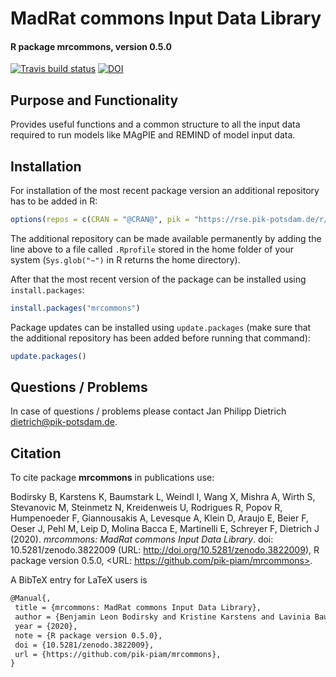 # MadRat commons Input Data Library
#### R package **mrcommons**, version **0.5.0**
[![Travis build status](https://travis-ci.com/pik-piam/mrcommons.svg?branch=master)](https://travis-ci.com/pik-piam/mrcommons) [![DOI](https://zenodo.org/badge/DOI/10.5281/zenodo.3822009.svg)](https://doi.org/10.5281/zenodo.3822009)

## Purpose and Functionality

Provides useful functions and a common structure to all the input data required to run models like MAgPIE and REMIND
    of model input data.


## Installation

For installation of the most recent package version an additional repository has to be added in R:

```r
options(repos = c(CRAN = "@CRAN@", pik = "https://rse.pik-potsdam.de/r/packages"))
```
The additional repository can be made available permanently by adding the line above to a file called `.Rprofile` stored in the home folder of your system (`Sys.glob("~")` in R returns the home directory).

After that the most recent version of the package can be installed using `install.packages`:

```r 
install.packages("mrcommons")
```

Package updates can be installed using `update.packages` (make sure that the additional repository has been added before running that command):

```r 
update.packages()
```

## Questions / Problems

In case of questions / problems please contact Jan Philipp Dietrich <dietrich@pik-potsdam.de>.

## Citation

To cite package **mrcommons** in publications use:

Bodirsky B, Karstens K, Baumstark L, Weindl I, Wang X, Mishra A, Wirth S, Stevanovic M, Steinmetz N,
Kreidenweis U, Rodrigues R, Popov R, Humpenoeder F, Giannousakis A, Levesque A, Klein D, Araujo E,
Beier F, Oeser J, Pehl M, Leip D, Molina Bacca E, Martinelli E, Schreyer F, Dietrich J (2020).
_mrcommons: MadRat commons Input Data Library_. doi: 10.5281/zenodo.3822009 (URL:
http://doi.org/10.5281/zenodo.3822009), R package version 0.5.0, <URL:
https://github.com/pik-piam/mrcommons>.

A BibTeX entry for LaTeX users is

 ```latex
@Manual{,
  title = {mrcommons: MadRat commons Input Data Library},
  author = {Benjamin Leon Bodirsky and Kristine Karstens and Lavinia Baumstark and Isabelle Weindl and Xiaoxi Wang and Abhijeet Mishra and Stephen Wirth and Mishko Stevanovic and Nele Steinmetz and Ulrich Kreidenweis and Renato Rodrigues and Roman Popov and Florian Humpenoeder and Anastasis Giannousakis and Antoine Levesque and David Klein and Ewerton Araujo and Felicitas Beier and Julian Oeser and Michaja Pehl and Debbora Leip and Edna {Molina Bacca} and Eleonora Martinelli and Felix Schreyer and Jan Philipp Dietrich},
  year = {2020},
  note = {R package version 0.5.0},
  doi = {10.5281/zenodo.3822009},
  url = {https://github.com/pik-piam/mrcommons},
}
```

